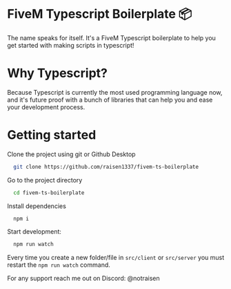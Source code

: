 
# FiveM Typescript Boilerplate 📦

The name speaks for itself. It's a FiveM Typescript boilerplate to help you get started with making scripts in typescript!

# Why Typescript?
Because Typescript is currently the most used programming language now, and it's future proof with a bunch of libraries that can help you and ease your development process.

# Getting started

Clone the project using git or Github Desktop

```bash
  git clone https://github.com/raisen1337/fivem-ts-boilerplate
```

Go to the project directory

```bash
  cd fivem-ts-boilerplate
```

Install dependencies

```bash
  npm i
```

Start development:

```bash
  npm run watch
```

Every time you create a new folder/file in ```src/client``` or ```src/server``` you must restart the ```npm run watch``` command.

For any support reach me out on Discord:
@notraisen
